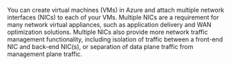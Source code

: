You can create virtual machines (VMs) in Azure and attach multiple network interfaces (NICs) to each of your VMs. Multiple NICs are a requirement for many network virtual appliances, such as application delivery and WAN optimization solutions. Multiple NICs also provide more network traffic management functionality, including isolation of traffic between a front-end NIC and back-end NIC(s), or separation of data plane traffic from management plane traffic.

